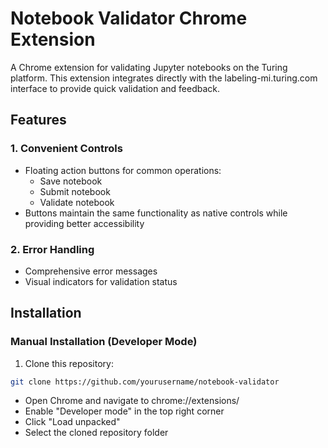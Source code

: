 # Notebook Validator Chrome Extension

A Chrome extension for validating Jupyter notebooks on the Turing platform. This extension integrates directly with the labeling-mi.turing.com interface to provide quick validation and feedback.

## Features

### 1. Convenient Controls

- Floating action buttons for common operations:
  - Save notebook
  - Submit notebook
  - Validate notebook
- Buttons maintain the same functionality as native controls while providing better accessibility

### 2. Error Handling

- Comprehensive error messages
- Visual indicators for validation status

## Installation

### Manual Installation (Developer Mode)

1. Clone this repository:

```bash
git clone https://github.com/yourusername/notebook-validator
```

- Open Chrome and navigate to chrome://extensions/
- Enable "Developer mode" in the top right corner
- Click "Load unpacked"
- Select the cloned repository folder
